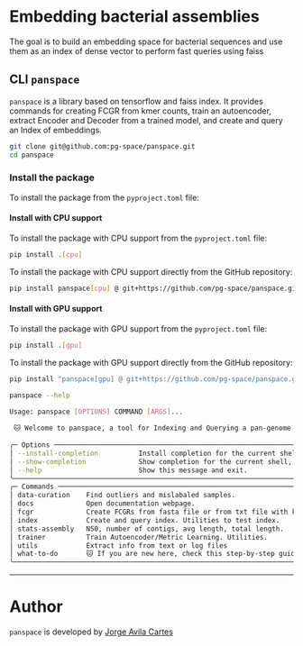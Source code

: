 # Embedding bacterial assemblies
The goal is to build an embedding space for bacterial sequences and use them as an index of dense vector to perform fast queries using faiss

## CLI `panspace`

`panspace` is a library based on tensorflow and faiss index.
It provides commands for creating FCGR from kmer counts, train an autoencoder,
extract Encoder and Decoder from a trained model, and create and query an Index
of embeddings.
 
```bash
git clone git@github.com:pg-space/panspace.git
cd panspace
``` 

### Install the package

To install the package from the `pyproject.toml` file:

#### Install with CPU support

To install the package with CPU support from the `pyproject.toml` file:

```bash
pip install .[cpu]
```

To install the package with CPU support directly from the GitHub repository:

```bash
pip install panspace[cpu] @ git+https://github.com/pg-space/panspace.git
```

#### Install with GPU support

To install the package with GPU support from the `pyproject.toml` file:

```bash
pip install .[gpu]
```

To install the package with GPU support directly from the GitHub repository:

```bash
pip install "panspace[gpu] @ git+https://github.com/pg-space/panspace.git"
```

```bash
panspace --help 

Usage: panspace [OPTIONS] COMMAND [ARGS]...                                                                               
                                                                                                                           
 🐱 Welcome to panspace, a tool for Indexing and Querying a pan-genome in an embedding space                               
                                                                                                                           
╭─ Options ───────────────────────────────────────────────────────────────────────────────────────────────────────────────╮
│ --install-completion          Install completion for the current shell.                                                 │
│ --show-completion             Show completion for the current shell, to copy it or customize the installation.          │
│ --help                        Show this message and exit.                                                               │
╰─────────────────────────────────────────────────────────────────────────────────────────────────────────────────────────╯
╭─ Commands ──────────────────────────────────────────────────────────────────────────────────────────────────────────────╮
│ data-curation    Find outliers and mislabaled samples.                                                                  │
│ docs             Open documentation webpage.                                                                            │
│ fcgr             Create FCGRs from fasta file or from txt file with kmers and counts.                                   │
│ index            Create and query index. Utilities to test index.                                                       │
│ stats-assembly   N50, number of contigs, avg length, total length.                                                      │
│ trainer          Train Autoencoder/Metric Learning. Utilities.                                                          │
│ utils            Extract info from text or log files                                                                    │
│ what-to-do       🐱 If you are new here, check this step-by-step guide                                                  │
╰─────────────────────────────────────────────────────────────────────────────────────────────────────────────────────────╯
```

___
# Author
`panspace` is developed by [Jorge Avila Cartes](https://github.com/jorgeavilacartes/)